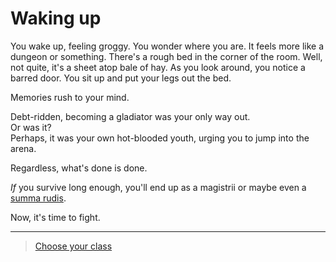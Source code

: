 # Waking up

You wake up, feeling groggy. You wonder where you are. It feels more like a dungeon or something. There's a rough bed in the corner of the room. Well, not quite, it's a sheet atop bale of hay. As you look around, you notice a barred door. You sit up and put your legs out the bed.

Memories rush to your mind.

Debt-ridden, becoming a gladiator was your only way out.  
Or was it?  
Perhaps, it was your own hot-blooded youth, urging you to jump into the arena.

Regardless, what's done is done.

_If_ you survive long enough, you'll end up as a magistrii or maybe even a [summa rudis](https://imperiumromanum.pl/en/curiosities/summa-rudis-referee-of-gladiatorial-fights/).

Now, it's time to fight.

---

> [Choose your class](2.md)

